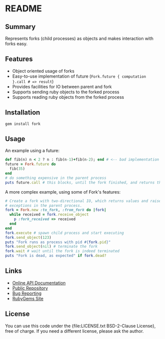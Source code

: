 README
======


Summary
-------
Represents forks (child processes) as objects and makes interaction with forks easy.


Features
--------

* Object oriented usage of forks
* Easy-to-use implementation of future (`Fork.future { computation }.call # => result`)
* Provides facilities for IO between parent and fork
* Supports sending ruby objects to the forked process
* Supports reading ruby objects from the forked process


Installation
------------
`gem install fork`


Usage
-----

An example using a future:

```ruby
def fib(n) n < 2 ? n : fib(n-1)+fib(n-2); end # <-- bad implementation of fibonacci
future = Fork.future do
  fib(35)
end
# do something expensive in the parent process
puts future.call # this blocks, until the fork finished, and returns the last value
```


A more complex example, using some of Fork's features:
```ruby
# Create a fork with two-directional IO, which returns values and raises
# exceptions in the parent process.
fork = Fork.new :to_fork, :from_fork do |fork|
  while received = fork.receive_object
    p :fork_received => received
  end
end
fork.execute # spawn child process and start executing
fork.send_object(123)
puts "Fork runs as process with pid #{fork.pid}"
fork.send_object(nil) # terminate the fork
fork.wait # wait until the fork is indeed terminated
puts "Fork is dead, as expected" if fork.dead?
```


Links
-----

* [Online API Documentation](http://rdoc.info/github/apeiros/fork/)
* [Public Repository](https://github.com/apeiros/fork)
* [Bug Reporting](https://github.com/apeiros/fork/issues)
* [RubyGems Site](https://rubygems.org/gems/fork)


License
-------

You can use this code under the {file:LICENSE.txt BSD-2-Clause License}, free of charge.
If you need a different license, please ask the author.
